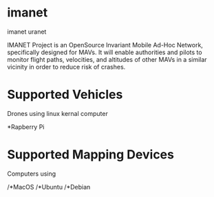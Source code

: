 # imanet
imanet uranet

IMANET Project is an OpenSource Invariant Mobile Ad-Hoc Network, specifically designed for MAVs. It will enable authorities and pilots to monitor flight paths, velocities, and altitudes of other MAVs in a similar vicinity in order to reduce risk of crashes.

# Supported Vehicles
Drones using linux kernal computer

*Rapberry Pi

# Supported Mapping Devices
Computers using

/*MacOS
/*Ubuntu
/*Debian

